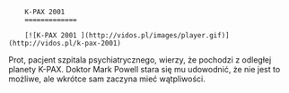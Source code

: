 
        K-PAX 2001 
        =============
        
        [![K-PAX 2001 ](http://vidos.pl/images/player.gif)](http://vidos.pl/k-pax-2001)
        
        
 Prot, pacjent szpitala psychiatrycznego, wierzy, że pochodzi z odległej planety K-PAX. Doktor Mark Powell stara się mu udowodnić, że nie jest to możliwe, ale wkrótce sam zaczyna mieć wątpliwości.
    